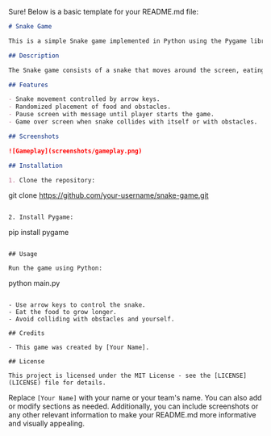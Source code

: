 Sure! Below is a basic template for your README.md file:

```markdown
# Snake Game

This is a simple Snake game implemented in Python using the Pygame library.

## Description

The Snake game consists of a snake that moves around the screen, eating food to grow longer. The game ends when the snake collides with itself or with obstacles.

## Features

- Snake movement controlled by arrow keys.
- Randomized placement of food and obstacles.
- Pause screen with message until player starts the game.
- Game over screen when snake collides with itself or with obstacles.

## Screenshots

![Gameplay](screenshots/gameplay.png)

## Installation

1. Clone the repository:

```
git clone https://github.com/your-username/snake-game.git
```

2. Install Pygame:

```
pip install pygame
```

## Usage

Run the game using Python:

```
python main.py
```

- Use arrow keys to control the snake.
- Eat the food to grow longer.
- Avoid colliding with obstacles and yourself.

## Credits

- This game was created by [Your Name].

## License

This project is licensed under the MIT License - see the [LICENSE](LICENSE) file for details.
```

Replace `[Your Name]` with your name or your team's name. You can also add or modify sections as needed. Additionally, you can include screenshots or any other relevant information to make your README.md more informative and visually appealing.
